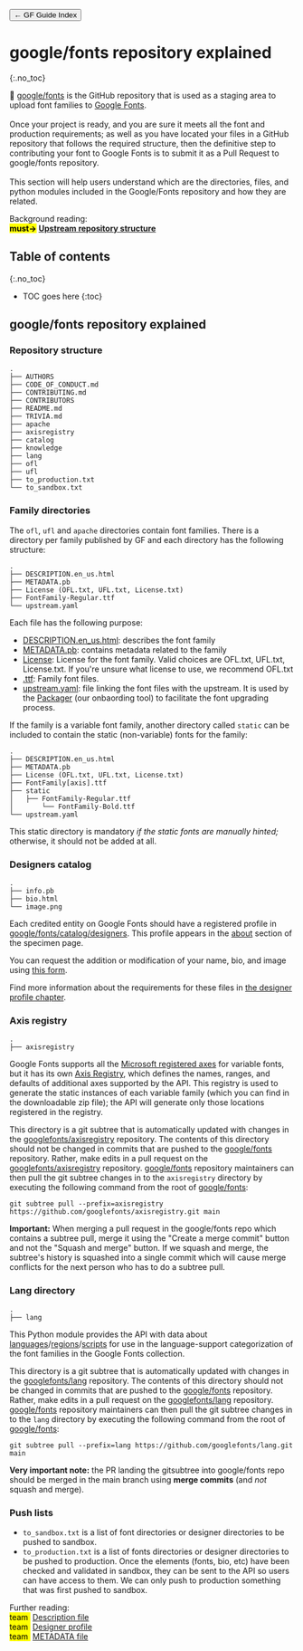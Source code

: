 <link href="style.css" rel="stylesheet">

<a href="./index"><button class="button button-i">&larr; GF Guide Index</button></a>

# google/fonts repository explained
{:.no_toc}

<div class="callout">

🦉 <a href="https://github.com/google/fonts">google/fonts</a> is the GitHub repository that is used as a staging area to upload font families to <a href="https://fonts.google.com/">Google Fonts</a>. 
<br><br>
Once your project is ready, and you are sure it meets all the font and production requirements; as well as you have located your files in a GitHub repository that follows the required structure, then the definitive step to contributing your font to Google Fonts is to submit it as a Pull Request to google/fonts repository.
<br><br>
This section will help users understand which are the directories, files, and python modules included in the Google/Fonts repository and how they are related.

</div>

<div class="context-reading">
    Background reading:<br>
    <mark class="green"><b>must&rarr;</b></mark> <a href="./upstream" style="font-weight:bold">Upstream repository structure</a>
</div>

## Table of contents
{:.no_toc}
* TOC goes here
{:toc}

## google/fonts repository explained

### Repository structure

``` code
.
├── AUTHORS
├── CODE_OF_CONDUCT.md
├── CONTRIBUTING.md
├── CONTRIBUTORS
├── README.md
├── TRIVIA.md
├── apache
├── axisregistry
├── catalog
├── knowledge
├── lang
├── ofl
├── ufl
├── to_production.txt
└── to_sandbox.txt
```

### Family directories

The `ofl`, `ufl` and `apache` directories contain font families. There is a directory per family published by GF and each directory has the following structure:

``` code
.
├── DESCRIPTION.en_us.html
├── METADATA.pb
├── License (OFL.txt, UFL.txt, License.txt)
├── FontFamily-Regular.ttf
└── upstream.yaml
```

Each file has the following purpose:

-   [DESCRIPTION.en_us.html](description.md): describes the font family
-   [METADATA.pb](metadata.md): contains metadata related to the family
-   [License](license-file.md): License for the font family. Valid choices are OFL.txt, UFL.txt, License.txt. If you're unsure what license to use, we recommend OFL.txt
-   [.ttf](requirements.md): Family font files.
-   [upstream.yaml](package.md): file linking the font files with the upstream. It is used by the [Packager](package.md) (our onbaording tool) to facilitate the font upgrading process.

If the family is a variable font family, another directory called `static` can be included to contain the static (non-variable) fonts for the family:

``` code
.
├── DESCRIPTION.en_us.html
├── METADATA.pb
├── License (OFL.txt, UFL.txt, License.txt)
├── FontFamily[axis].ttf
├── static
│   ├── FontFamily-Regular.ttf
│       └── FontFamily-Bold.ttf
└── upstream.yaml
```

This static directory is mandatory *if the static fonts are manually hinted;* otherwise, it should not be added at all.

### Designers catalog

``` code
.
├── info.pb
├── bio.html
└── image.png
```

Each credited entity on Google Fonts should have a registered profile in [google/fonts/catalog/designers](https://github.com/google/fonts/tree/main/catalog/designers). This profile appears in the [about](https://fonts.google.com/specimen/Praise?sort=date#about) section of the specimen page.

You can request the addition or modification of your name, bio, and image using [this form](https://docs.google.com/forms/d/e/1FAIpQLSeMwHN8J213ZaxHrr5lHCrX56HY_NjGrWB8o604g98YxuMrdA/viewform).

Find more information about the requirements for these files in [the designer profile chapter](profile.md).

### Axis registry

```code
.
├── axisregistry
```

Google Fonts supports all the [Microsoft registered axes](https://docs.microsoft.com/en-us/typography/opentype/spec/dvaraxisreg) for variable fonts, but it has its own [Axis Registry](https://github.com/googlefonts/axisregistry), which defines the names, ranges, and defaults of additional axes supported by the API. This registry is used to generate the static instances of each variable family (which you can find in the downloadable zip file); the API will generate only those locations registered in the registry.

This directory is a git subtree that is automatically updated with changes in the [googlefonts/axisregistry](https://github.com/googlefonts/axisregistry) repository.  The contents of this directory should not be changed in commits that are pushed to the [google/fonts](https://github.com/google/fonts) repository.  Rather, make edits in a pull request on the [googlefonts/axisregistry](https://github.com/googlefonts/axisregistry) repository.  [google/fonts](https://github.com/google/fonts) repository maintainers can then pull the git subtree changes in to the `axisregistry` directory by executing the following command from the root of [google/fonts](https://github.com/google/fonts):

```code
git subtree pull --prefix=axisregistry https://github.com/googlefonts/axisregistry.git main
```

**Important:** When merging a pull request in the google/fonts repo which contains a subtree pull, merge it using the "Create a merge commit" button and not the "Squash and merge" button. If we squash and merge, the subtree's history is squashed into a single commit which will cause merge conflicts for the next person who has to do a subtree pull. 


### Lang directory

```code
.
├── lang
```

This Python module provides the API with data about [languages](https://github.com/felipesanches/gflanguages/tree/main/Lib/gflanguages/data/languages)/[regions](https://github.com/felipesanches/gflanguages/tree/main/Lib/gflanguages/data/regions)/[scripts](https://github.com/felipesanches/gflanguages/tree/main/Lib/gflanguages/data/scripts) for use in the language-support categorization of the font families in the Google Fonts collection.

This directory is a git subtree that is automatically updated with changes in the [googlefonts/lang](https://github.com/googlefonts/lang) repository.  The contents of this directory should not be changed in commits that are pushed to the [google/fonts](https://github.com/google/fonts) repository.  Rather, make edits in a pull request on the [googlefonts/lang](https://github.com/googlefonts/lang) repository.  [google/fonts](https://github.com/google/fonts) repository maintainers can then pull the git subtree changes in to the `lang` directory by executing the following command from the root of [google/fonts](https://github.com/google/fonts):

```code
git subtree pull --prefix=lang https://github.com/googlefonts/lang.git main
```

**Very important note:** the PR landing the gitsubtree into google/fonts repo should be merged in the main branch using **merge commits** (and _not_ squash and merge).

### Push lists

-   `to_sandbox.txt` is a list of font directories or designer directories to be pushed to sandbox.
-   `to_production.txt` is a list of fonts directories or designer directories to be pushed to production. Once the elements (fonts, bio, etc) have been checked and validated in sandbox, they can be sent to the API so users can have access to them. We can only push to production something that was first pushed to sandbox.

<div class="next-reading">
    Further reading:<br>
    <mark class="brown">team&nbsp;</mark> <a href="./description">Description file</a>
  <br>
    <mark class="brown">team&nbsp;</mark> <a href="./profile">Designer profile</a>
  <br>
    <mark class="brown">team&nbsp;</mark> <a href="./metadata">METADATA file</a>
</div>
